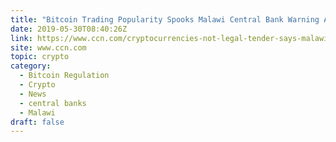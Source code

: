 ```yaml
---
title: "Bitcoin Trading Popularity Spooks Malawi Central Bank Warning Against Cryptocurrency"
date: 2019-05-30T08:40:26Z
link: https://www.ccn.com/cryptocurrencies-not-legal-tender-says-malawis-central-bank?utm_medium=RSS&utm_source=hune
site: www.ccn.com
topic: crypto
category:
  - Bitcoin Regulation
  - Crypto
  - News
  - central banks
  - Malawi
draft: false
---
```

